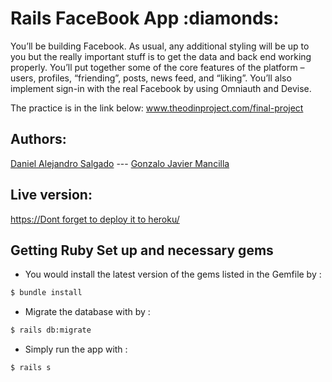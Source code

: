 <h1>Rails FaceBook App :diamonds:	</h1> 
You’ll be building Facebook. As usual, any additional styling will be up to you but the really important stuff is to get the data and back end working properly. You’ll put together some of the core features of the platform – users, profiles, “friending”, posts, news feed, and “liking”. You’ll also implement sign-in with the real Facebook by using Omniauth and Devise.

The practice is in the link below:
<a href="https://www.theodinproject.com/courses/ruby-on-rails/lessons/final-project">www.theodinproject.com/final-project</a>  

<h2><b> Authors:</b></h2>
<a href="https://github.com/AlejoCode">Daniel Alejandro Salgado</a>  --- <a href="https://github.com/gonjavi/">Gonzalo Javier Mancilla</a> 

<h2>Live version:</h2> 
<a href="https://alejocode-rails-crud.herokuapp.com/">https://Dont forget to deploy it to heroku/</a>

## Getting Ruby Set up and necessary gems 

* You would install the latest version of the gems listed in the Gemfile by :

```bash
$ bundle install
```
* Migrate the database with by :
```bash
$ rails db:migrate
```
* Simply run the app with :
```bash
$ rails s
```
 
